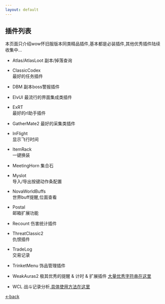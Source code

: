 ```yaml
---
layout: default
---
```


## 插件列表

本页面只介绍wow怀旧服版本同类精品插件,基本都是必装插件,其他优秀插件陆续收集中...

- Atlas/AtlasLoot
副本/掉落查询
- ClassicCodex  
最好的任务插件
- DBM 
副本boss警报插件
- ElvUI 
最流行的界面集成类插件
- ExRT  
最好的rl助手插件
- GatherMate2 
最好的采集类插件
- InFlight  
显示飞行时间
- ItemRack  
一键换装
- MeetingHorn 
集合石
- Myslot  
导入/导出按键动作条配置
- NovaWorldBuffs  
世界buff提醒,位面查看
- Postal  
邮箱扩展功能
- Recount 
伤害统计插件
- ThreatClassic2  
仇恨插件
- TradeLog  
交易记录
- TrinketMenu 
饰品管理插件

- WeakAuras2 
极其优秀的提醒 & 计时 & 扩展插件 [大量优秀字符串在这里](https://wago.io/classic-weakauras) 

- WCL 
战斗记录分析,[具体使用方法在这里](https://cn.classic.warcraftlogs.com/)

[←back](./)
